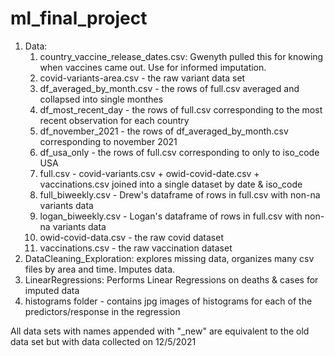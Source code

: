 # ml_final_project

1. Data:
    1. country_vaccine_release_dates.csv: Gwenyth pulled this for knowing when vaccines came out. Use for informed imputation.
    2. covid-variants-area.csv - the raw variant data set
    3. df_averaged_by_month.csv - the rows of full.csv averaged and collapsed into single monthes
    4. df_most_recent_day - the rows of full.csv corresponding to the most recent observation for each country
    5. df_november_2021 - the rows of df_averaged_by_month.csv corresponding to november 2021
    6. df_usa_only - the rows of full.csv corresponding to only to iso_code USA
    7. full.csv - covid-variants.csv + owid-covid-date.csv + vaccinations.csv joined into a single dataset by date & iso_code
    8. full_biweekly.csv - Drew's dataframe of rows in full.csv with non-na variants data
    9. logan_biweekly.csv - Logan's dataframe of rows in full.csv with non-na variants data
    10. owid-covid-data.csv - the raw covid dataset
    11. vaccinations.csv - the raw vaccination dataset
2. DataCleaning_Exploration: explores missing data, organizes many csv files by area and time. Imputes data.
3. LinearRegressions: Performs Linear Regressions on deaths & cases for imputed data
4. histograms folder - contains jpg images of histograms for each of the predictors/response in the regression

All data sets with names appended with "_new" are equivalent to the old data set but with data collected on 12/5/2021
